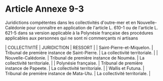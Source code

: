 # Article Annexe 9-3

Juridictions compétentes dans les collectivités d'outre-mer et en Nouvelle-Calédonie pour connaître en application de l'article L. 610-1 ou de l'article L. 621-5 dans sa version applicable à la Polynésie française des procédures applicables aux personnes qui ne sont ni commerçants ni artisans

| COLLECTIVITÉ  | JURIDICTION  | RESSORT  |
| Saint-Pierre-et-Miquelon.  | Tribunal de première instance de Saint-Pierre.  | La collectivité territoriale.  |
| Nouvelle-Calédonie.  | Tribunal de première instance de Nouméa.  | La collectivité territoriale.  |
| Polynésie française.  | Tribunal de première instance de Papeete.  | La collectivité territoriale.  |
| Wallis et Futuna.  | Tribunal de première instance de Mata-Utu.  | La collectivité territoriale. |
